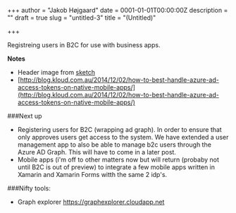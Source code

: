 +++
author = "Jakob Højgaard"
date = 0001-01-01T00:00:00Z
description = ""
draft = true
slug = "untitled-3"
title = "(Untitled)"

+++

Registreing users in B2C for use with business apps.


**Notes**

* Header image from [sketch](https://sketch.io/sketchpad/)
* [http://blog.kloud.com.au/2014/12/02/how-to-best-handle-azure-ad-access-tokens-on-native-mobile-apps/](http://blog.kloud.com.au/2014/12/02/how-to-best-handle-azure-ad-access-tokens-on-native-mobile-apps/)



###Next up
* Registering users for B2C (wrapping ad graph). In order to ensure that only approves users get access to the system. We have extended a user management app to also be able to manage b2c users through the Azure AD Graph. This will have to come in a later post.
* Mobile apps (i'm off to other matters now but will return (probaby not until B2C is out of preview) to integrate a few mobile apps written in Xamarin and Xamarin Forms witth the same 2 idp's.


###Nifty tools:

* Graph explorer https://graphexplorer.cloudapp.net
